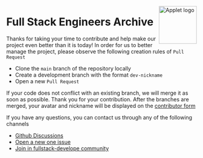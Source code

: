 <div align="right">
</div>

<a title="applet-full-stack" href="https://github.com/appletdevelop/full-stack"><img align="right" alt="Applet logo" width="100" height="100" src="https://user-images.githubusercontent.com/86602255/169760643-eabf2926-60cf-4e58-b4ed-c8ef34ce60d2.png"></a>

# Full Stack Engineers Archive

Thanks for taking your time to contribute and help make our project even better than it is today! In order for us to better manage the project, please observe the following creation rules of `Pull Request`

- Clone the `main` branch of the repository locally
- Create a development branch with the format `dev-nickname`
- Open a new `Pull Request`

If your code does not conflict with an existing branch, we will merge it as soon as possible. Thank you for your contribution.  After the branches are merged, your avatar and nickname will be displayed on the [contributor form](https://github.com/appletdevelop/full-stack#contributing)

If you have any questions, you can contact us through any of the following channels

- [Github Discussions](https://github.com/appletdevelop/full-stack/discussions)
- [Open a new one issue](https://github.com/appletdevelop/full-stack/issues)
- [Join in fullstack-develope community](https://gitter.im/fullstack-develope/community)